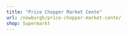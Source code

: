 ```yaml
---
title: "Price Chopper Market Cente"
url: /newburgh/price-chopper-market-cente/
shop: Supermarkt
---
```

